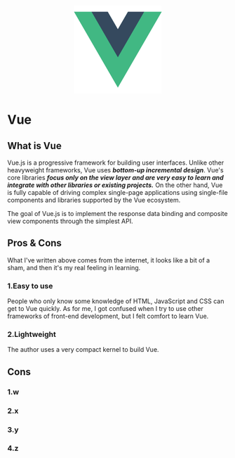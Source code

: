 <div  align="center">
<img src="/logo.png" width="200" height="200" />
</div>

# Vue

## What is Vue

Vue.js is a progressive framework for building user interfaces. Unlike other heavyweight frameworks, Vue uses ***bottom-up incremental design***. Vue's core libraries ***focus only on the view layer and are very easy to learn and integrate with other libraries or existing projects.*** On the other hand, Vue is fully capable of driving complex single-page applications using single-file components and libraries supported by the Vue ecosystem.

The goal of Vue.js is to implement the response data binding and composite view components through the simplest API.

## Pros & Cons

What I've written above comes from the internet, it looks like a bit of a sham, and then it's my real feeling in learning.

### 1.Easy to use

People who only know some knowledge of HTML, JavaScript and CSS can get to Vue quickly. As for me, I got confused when I try to use other frameworks of front-end development, but I felt comfort to learn Vue.

### 2.Lightweight

The author uses a very compact kernel to build Vue.

## Cons

### 1.w

### 2.x

### 3.y

### 4.z